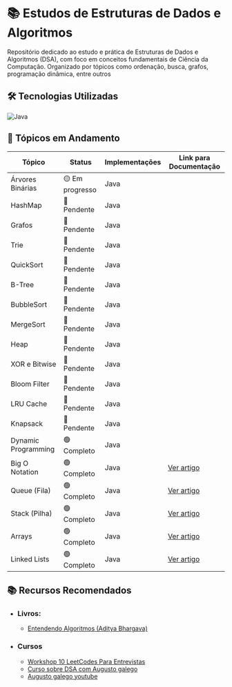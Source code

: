 # 📚 Estudos de Estruturas de Dados e Algoritmos

Repositório dedicado ao estudo e prática de Estruturas de Dados e Algoritmos (DSA), com foco em conceitos fundamentais de Ciência da Computação.
Organizado por tópicos como ordenação, busca, grafos, programação dinâmica, entre outros
## 🛠️ Tecnologias Utilizadas

![Java](https://img.shields.io/badge/Java-007396?style=flat&logo=openjdk&logoColor=white)

## 📌 Tópicos em Andamento

| Tópico              | Status          | Implementações | Link para Documentação|
|---------------------|-----------------|----------------|-----------------------|
| Árvores Binárias    | 🟡 Em progresso | Java           |                       |
| HashMap             | 🔴 Pendente     | Java           |                       |
| Grafos              | 🔴 Pendente     | Java           |                       |
| Trie                | 🔴 Pendente     | Java           |                       |
| QuickSort           | 🔴 Pendente     | Java           |                       |
| B-Tree              | 🔴 Pendente     | Java           |                       |
| BubbleSort          | 🔴 Pendente     | Java           |                       |
| MergeSort           | 🔴 Pendente     | Java           |                       |
| Heap                | 🔴 Pendente     | Java           |                       |
| XOR e Bitwise       | 🔴 Pendente     | Java           |                       |
| Bloom Filter        | 🔴 Pendente     | Java           |                       |
| LRU Cache           | 🔴 Pendente     | Java           |                       |
| Knapsack            | 🔴 Pendente     | Java           |                       |
| Dynamic Programming | 🟢 Completo     | Java           |                       |
| Big O Notation      | 🟢 Completo     | Java           |[Ver artigo](https://github.com/felipemelozx/Data-structure-and-algorithm/blob/main/notes/BigO.md)|
| Queue (Fila)        | 🟢 Completo     | Java           |[Ver artigo](https://github.com/felipemelozx/Data-structure-and-algorithm/blob/main/notes/queue.md)|
| Stack (Pilha)       | 🟢 Completo     | Java           |[Ver artigo](https://github.com/felipemelozx/Data-structure-and-algorithm/blob/main/notes/stack.md)|
| Arrays              | 🟢 Completo     | Java           |[Ver artigo](https://github.com/felipemelozx/Data-structure-and-algorithm/blob/main/notes/array.md)|
| Linked Lists        | 🟢 Completo     | Java           |[Ver artigo](https://github.com/felipemelozx/Data-structure-and-algorithm/blob/main/notes/linkedList(List).md)|

## 📚 Recursos Recomendados
- ### Livros:

  - [Entendendo Algoritmos (Aditya Bhargava)](https://www.amazon.com.br/dp/8575225634?ref=ppx_yo2ov_dt_b_fed_asin_title)

- ### Cursos

  - [Workshop 10 LeetCodes Para Entrevistas](https://pay.hub.la/RGfq0dk8iqDeL5IC5yog?coupon=WORKSHOP) 
  - [Curso sobre DSA com Augusto galego](https://pay.hub.la/L8wi9vio7WPnWbmF8ZIO?coupon=YOUTUBE)
  - [Augusto galego youtube](https://www.youtube.com/@GutoGalego)
